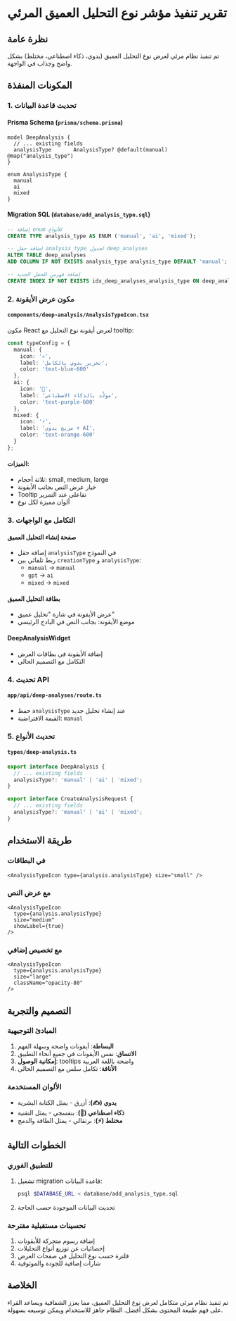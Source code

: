 # تقرير تنفيذ مؤشر نوع التحليل العميق المرئي

## نظرة عامة
تم تنفيذ نظام مرئي لعرض نوع التحليل العميق (يدوي، ذكاء اصطناعي، مختلط) بشكل واضح وجذاب في الواجهة.

## المكونات المنفذة

### 1. تحديث قاعدة البيانات

#### Prisma Schema (`prisma/schema.prisma`)
```prisma
model DeepAnalysis {
  // ... existing fields
  analysisType       AnalysisType? @default(manual) @map("analysis_type")
}

enum AnalysisType {
  manual
  ai
  mixed
}
```

#### Migration SQL (`database/add_analysis_type.sql`)
```sql
-- إضافة enum للأنواع
CREATE TYPE analysis_type AS ENUM ('manual', 'ai', 'mixed');

-- إضافة حقل analysis_type لجدول deep_analyses
ALTER TABLE deep_analyses 
ADD COLUMN IF NOT EXISTS analysis_type analysis_type DEFAULT 'manual';

-- إضافة فهرس للحقل الجديد
CREATE INDEX IF NOT EXISTS idx_deep_analyses_analysis_type ON deep_analyses(analysis_type);
```

### 2. مكون عرض الأيقونة

#### `components/deep-analysis/AnalysisTypeIcon.tsx`
مكون React لعرض أيقونة نوع التحليل مع tooltip:

```typescript
const typeConfig = {
  manual: {
    icon: '✍️',
    label: 'تحرير يدوي بالكامل',
    color: 'text-blue-600'
  },
  ai: {
    icon: '🤖',
    label: 'مولّد بالذكاء الاصطناعي',
    color: 'text-purple-600'
  },
  mixed: {
    icon: '⚡',
    label: 'مزيج يدوي + AI',
    color: 'text-orange-600'
  }
};
```

#### الميزات:
- ثلاثة أحجام: small, medium, large
- خيار عرض النص بجانب الأيقونة
- Tooltip تفاعلي عند التمرير
- ألوان مميزة لكل نوع

### 3. التكامل مع الواجهات

#### صفحة إنشاء التحليل العميق
- إضافة حقل `analysisType` في النموذج
- ربط تلقائي بين `creationType` و `analysisType`:
  - `manual` → `manual`
  - `gpt` → `ai`
  - `mixed` → `mixed`

#### بطاقة التحليل العميق
- عرض الأيقونة في شارة "تحليل عميق"
- موضع الأيقونة: بجانب النص في البادج الرئيسي

#### DeepAnalysisWidget
- إضافة الأيقونة في بطاقات العرض
- التكامل مع التصميم الحالي

### 4. تحديث API

#### `app/api/deep-analyses/route.ts`
- حفظ `analysisType` عند إنشاء تحليل جديد
- القيمة الافتراضية: `manual`

### 5. تحديث الأنواع

#### `types/deep-analysis.ts`
```typescript
export interface DeepAnalysis {
  // ... existing fields
  analysisType?: 'manual' | 'ai' | 'mixed';
}

export interface CreateAnalysisRequest {
  // ... existing fields
  analysisType?: 'manual' | 'ai' | 'mixed';
}
```

## طريقة الاستخدام

### في البطاقات
```tsx
<AnalysisTypeIcon type={analysis.analysisType} size="small" />
```

### مع عرض النص
```tsx
<AnalysisTypeIcon 
  type={analysis.analysisType} 
  size="medium" 
  showLabel={true} 
/>
```

### مع تخصيص إضافي
```tsx
<AnalysisTypeIcon 
  type={analysis.analysisType} 
  size="large" 
  className="opacity-80" 
/>
```

## التصميم والتجربة

### المبادئ التوجيهية
1. **البساطة**: أيقونات واضحة وسهلة الفهم
2. **الاتساق**: نفس الأيقونات في جميع أنحاء التطبيق
3. **إمكانية الوصول**: tooltips واضحة باللغة العربية
4. **الأناقة**: تكامل سلس مع التصميم الحالي

### الألوان المستخدمة
- **يدوي (✍️)**: أزرق - يمثل الكتابة البشرية
- **ذكاء اصطناعي (🤖)**: بنفسجي - يمثل التقنية
- **مختلط (⚡)**: برتقالي - يمثل الطاقة والدمج

## الخطوات التالية

### للتطبيق الفوري
1. تشغيل migration قاعدة البيانات:
   ```bash
   psql $DATABASE_URL < database/add_analysis_type.sql
   ```

2. تحديث البيانات الموجودة حسب الحاجة

### تحسينات مستقبلية مقترحة
1. إضافة رسوم متحركة للأيقونات
2. إحصائيات عن توزيع أنواع التحليلات
3. فلترة حسب نوع التحليل في صفحات العرض
4. شارات إضافية للجودة والموثوقية

## الخلاصة
تم تنفيذ نظام مرئي متكامل لعرض نوع التحليل العميق، مما يعزز الشفافية ويساعد القراء على فهم طبيعة المحتوى بشكل أفضل. النظام جاهز للاستخدام ويمكن توسيعه بسهولة. 